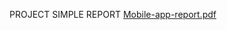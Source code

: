 PROJECT SIMPLE REPORT
[Mobile-app-report.pdf](https://github.com/mehmetfarukandac1/AwesomeProject/files/11008089/Mobile-app-report.pdf)

